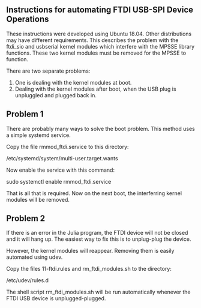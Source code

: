 Instructions for automating FTDI USB-SPI Device Operations
----------------------------------------------------------

These instructions were developed using Ubuntu 18.04.
Other distributions may have different requirements.
This describes the problem with the ftdi_sio and usbserial
kernel modules which interfere with the MPSSE library functions.
These two kernel modules must be removed for the MPSSE to function.

There are two separate problems:
1.  One is dealing with the kernel modules at boot.
2.  Dealing with the kernel modules after
boot, when the USB plug is unpluggled and plugged back in.

Problem 1
---------

There are probably many ways to solve the boot problem.
This method uses a simple systemd service.

Copy the file rmmod_ftdi.service to this directory:

/etc/systemd/system/multi-user.target.wants

Now enable the service with this command:

sudo systemctl enable rmmod_ftdi.service

That is all that is required.  Now on the next boot, the
interferring kernel modules will be removed.

Problem 2
---------

If there is an error in the Julia program, the FTDI device
will not be closed and it will hang up.  The easiest way
to fix this is to unplug-plug the device.

However, the kernel modules will reappear.  Removing them
is easily automated using udev.

Copy the files 11-ftdi.rules and rm_ftdi_modules.sh
to the directory:

/etc/udev/rules.d

The shell script rm_ftdi_modules.sh will be run automatically
whenever the FTDI USB device is unplugged-plugged.
